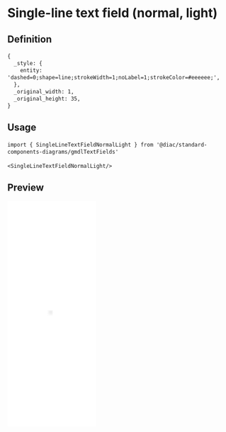 # Single-line text field (normal, light)

## Definition

```
{
  _style: { 
    entity: 'dashed=0;shape=line;strokeWidth=1;noLabel=1;strokeColor=#eeeeee;',
  },
  _original_width: 1,
  _original_height: 35,
}
```

## Usage

```
import { SingleLineTextFieldNormalLight } from '@diac/standard-components-diagrams/gmdlTextFields'

<SingleLineTextFieldNormalLight/>
```

## Preview

<img src="./single-line-text-field-normal-light.png" width="200"/>
